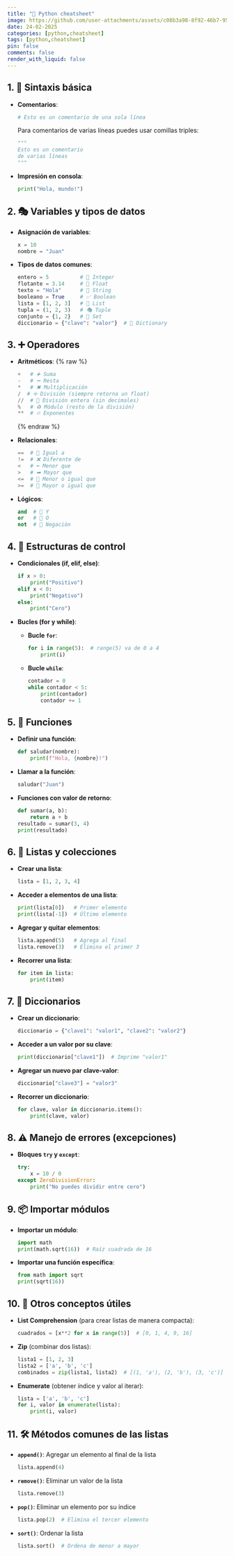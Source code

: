 ```yaml
---
title: "🐍 Python cheatsheet"
image: https://github.com/user-attachments/assets/c08b3a98-8f92-46b7-9568-87b227a6fe64
date: 24-02-2025
categories: [python,cheatsheet]
tags: [python,cheatsheet]
pin: false
comments: false
render_with_liquid: false
---
```



## 1. 📝 **Sintaxis básica**

- **Comentarios**:
  ```python
  # Esto es un comentario de una sola línea
  ```
  Para comentarios de varias líneas puedes usar comillas triples:
  ```python
  """
  Esto es un comentario
  de varias líneas
  """
  ```

- **Impresión en consola**:
  ```python
  print("Hola, mundo!")
  ```

## 2. 🎭 **Variables y tipos de datos**

- **Asignación de variables**:
  ```python
  x = 10
  nombre = "Juan"
  ```

- **Tipos de datos comunes**:
  ```python
  entero = 5          # 🔢 Integer
  flotante = 3.14     # 🔢 Float
  texto = "Hola"      # 📝 String
  booleano = True     # ✅ Boolean
  lista = [1, 2, 3]   # 📜 List
  tupla = (1, 2, 3)   # 🎭 Tuple
  conjunto = {1, 2}   # 🧩 Set
  diccionario = {"clave": "valor"}  # 📖 Dictionary
  ```

## 3. ➕ **Operadores**

- **Aritméticos**:
  {% raw %}
  ```python
  +   # ➕ Suma
  -   # ➖ Resta
  *   # ✖ Multiplicación
  /  # ➗ División (siempre retorna un float)
  //  # 🔢 División entera (sin decimales)
  %   # ♻ Módulo (resto de la división)
  **  # 🔥 Exponentes
  ```
  {% endraw %}

- **Relacionales**:
  ```python
  ==  # 🤝 Igual a
  !=  # ❌ Diferente de
  <   # ⬅ Menor que
  >   # ➡ Mayor que
  <=  # 🔽 Menor o igual que
  >=  # 🔼 Mayor o igual que
  ```

- **Lógicos**:
  ```python
  and  # 🔗 Y
  or   # 🔀 O
  not  # 🚫 Negación
  ```

## 4. 🔄 **Estructuras de control**

- **Condicionales (if, elif, else)**:
  ```python
  if x > 0:
      print("Positivo")
  elif x < 0:
      print("Negativo")
  else:
      print("Cero")
  ```

- **Bucles (for y while)**:
  - **Bucle `for`**:
    ```python
    for i in range(5):  # range(5) va de 0 a 4
        print(i)
    ```

  - **Bucle `while`**:
    ```python
    contador = 0
    while contador < 5:
        print(contador)
        contador += 1
    ```

## 5. 📌 **Funciones**

- **Definir una función**:
  ```python
  def saludar(nombre):
      print(f"Hola, {nombre}!")
  ```

- **Llamar a la función**:
  ```python
  saludar("Juan")
  ```

- **Funciones con valor de retorno**:
  ```python
  def sumar(a, b):
      return a + b
  resultado = sumar(3, 4)
  print(resultado)
  ```

## 6. 📜 **Listas y colecciones**

- **Crear una lista**:
  ```python
  lista = [1, 2, 3, 4]
  ```

- **Acceder a elementos de una lista**:
  ```python
  print(lista[0])   # Primer elemento
  print(lista[-1])  # Último elemento
  ```

- **Agregar y quitar elementos**:
  ```python
  lista.append(5)   # Agrega al final
  lista.remove(3)   # Elimina el primer 3
  ```

- **Recorrer una lista**:
  ```python
  for item in lista:
      print(item)
  ```

## 7. 📖 **Diccionarios**

- **Crear un diccionario**:
  ```python
  diccionario = {"clave1": "valor1", "clave2": "valor2"}
  ```

- **Acceder a un valor por su clave**:
  ```python
  print(diccionario["clave1"])  # Imprime "valor1"
  ```

- **Agregar un nuevo par clave-valor**:
  ```python
  diccionario["clave3"] = "valor3"
  ```

- **Recorrer un diccionario**:
  ```python
  for clave, valor in diccionario.items():
      print(clave, valor)
  ```

## 8. ⚠ **Manejo de errores (excepciones)**

- **Bloques `try` y `except`**:
  ```python
  try:
      x = 10 / 0
  except ZeroDivisionError:
      print("No puedes dividir entre cero")
  ```

## 9. 📦 **Importar módulos**

- **Importar un módulo**:
  ```python
  import math
  print(math.sqrt(16))  # Raíz cuadrada de 16
  ```

- **Importar una función específica**:
  ```python
  from math import sqrt
  print(sqrt(16))
  ```

## 10. 🚀 **Otros conceptos útiles**

- **List Comprehension** (para crear listas de manera compacta):
  ```python
  cuadrados = [x**2 for x in range(5)]  # [0, 1, 4, 9, 16]
  ```

- **Zip** (combinar dos listas):
  ```python
  lista1 = [1, 2, 3]
  lista2 = ['a', 'b', 'c']
  combinados = zip(lista1, lista2)  # [(1, 'a'), (2, 'b'), (3, 'c')]
  ```

- **Enumerate** (obtener índice y valor al iterar):
  ```python
  lista = ['a', 'b', 'c']
  for i, valor in enumerate(lista):
      print(i, valor)
  ```

## 11. 🛠 **Métodos comunes de las listas**

- **`append()`**: Agregar un elemento al final de la lista
  ```python
  lista.append(4)
  ```

- **`remove()`**: Eliminar un valor de la lista
  ```python
  lista.remove(3)
  ```

- **`pop()`**: Eliminar un elemento por su índice
  ```python
  lista.pop(2)  # Elimina el tercer elemento
  ```

- **`sort()`**: Ordenar la lista
  ```python
  lista.sort()  # Ordena de menor a mayor
  ```
